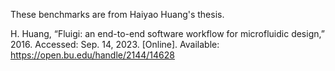 These benchmarks are from Haiyao Huang's thesis.

H. Huang, “Fluigi: an end-to-end software workflow for microfluidic design,” 2016. Accessed: Sep. 14, 2023. [Online]. Available: https://open.bu.edu/handle/2144/14628

